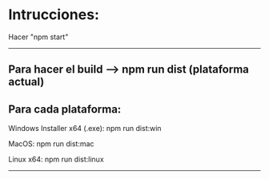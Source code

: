 
# Intrucciones:

Hacer "npm start"


--------------------
Para hacer el build  --> npm run dist (plataforma actual)
--------------------
**Para cada plataforma:**
--------------------------------------------------

Windows Installer x64 (.exe): npm run dist:win

MacOS:                        npm run dist:mac

Linux x64:                    npm run dist:linux

--------------------------------------------------